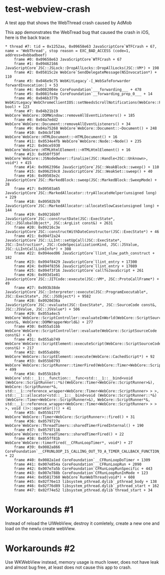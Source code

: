 # test-webview-crash
A test app that shows the WebThread crash caused by AdMob

This app demonstrates the WebTread bug that caused the crash in iOS, here is the back trace:

	* thread #7: tid = 0x1252aa, 0x09658e63 JavaScriptCore`WTFCrash + 67, name = 'WebThread', stop reason = EXC_BAD_ACCESS (code=1, address=0xbbadbeef)
		frame #0: 0x09658e63 JavaScriptCore`WTFCrash + 67
		frame #1: 0x09462166 JavaScriptCore`JSC::JSLock::DropAllLocks::DropAllLocks(JSC::VM*) + 198
		frame #2: 0x05815c2e WebCore`SendDelegateMessage(NSInvocation*) + 110
		frame #3: 0x046e9c75 WebKitLegacy`-[_WebSafeForwarder forwardInvocation:] + 53
		frame #4: 0x0082004e CoreFoundation`___forwarding___ + 478
		frame #5: 0x0081fe4e CoreFoundation`__forwarding_prep_0___ + 14
		frame #6: 0x046b377b WebKitLegacy`WebChromeClientIOS::setNeedsScrollNotifications(WebCore::Frame*, bool) + 123
		frame #7: 0x04b21b19 WebCore`WebCore::DOMWindow::removeAllEventListeners() + 185
		frame #8: 0x04a7edd2 WebCore`WebCore::Document::removeAllEventListeners() + 34
		frame #9: 0x04a75268 WebCore`WebCore::Document::~Document() + 248
		frame #10: 0x04cbf190 WebCore`WebCore::HTMLDocument::~HTMLDocument() + 16
		frame #11: 0x0534e4fb WebCore`WebCore::Node::~Node() + 235
		frame #12: 0x04ce5930 WebCore`WebCore::HTMLHtmlElement::~HTMLHtmlElement() + 16
		frame #13: 0x050ff59f WebCore`WebCore::JSNodeOwner::finalize(JSC::Handle<JSC::Unknown>, void*) + 415
		frame #14: 0x0962396e JavaScriptCore`JSC::WeakBlock::sweep() + 110
		frame #15: 0x096259c8 JavaScriptCore`JSC::WeakSet::sweep() + 40
		frame #16: 0x09503e2c JavaScriptCore`JSC::MarkedBlock::sweep(JSC::MarkedBlock::SweepMode) + 28
		frame #17: 0x09503a65 JavaScriptCore`JSC::MarkedAllocator::tryAllocateHelper(unsigned long) + 229
		frame #18: 0x09502b70 JavaScriptCore`JSC::MarkedAllocator::allocateSlowCase(unsigned long) + 144
		frame #19: 0x09216b97 JavaScriptCore`JSC::constructDate(JSC::ExecState*, JSC::JSGlobalObject*, JSC::ArgList const&) + 2631
		frame #20: 0x09216c3e JavaScriptCore`JSC::constructWithDateConstructor(JSC::ExecState*) + 46
		frame #21: 0x094f2a24 JavaScriptCore`JSC::LLInt::setUpCall(JSC::ExecState*, JSC::Instruction*, JSC::CodeSpecializationKind, JSC::JSValue, JSC::LLIntCallLinkInfo*) + 308
		frame #22: 0x094eed06 JavaScriptCore`llint_slow_path_construct + 182
		frame #23: 0x094f8429 JavaScriptCore`llint_entry + 17300
		frame #24: 0x094f8356 JavaScriptCore`llint_entry + 17089
		frame #25: 0x094f3f16 JavaScriptCore`callToJavaScript + 261
		frame #26: 0x093d1e81 JavaScriptCore`JSC::JITCode::execute(JSC::VM*, JSC::ProtoCallFrame*) + 49
		frame #27: 0x093b38de JavaScriptCore`JSC::Interpreter::execute(JSC::ProgramExecutable*, JSC::ExecState*, JSC::JSObject*) + 9582
		frame #28: 0x0920d36a JavaScriptCore`JSC::evaluate(JSC::ExecState*, JSC::SourceCode const&, JSC::JSValue, JSC::JSValue*) + 506
		frame #29: 0x055a4ec5 WebCore`WebCore::ScriptController::evaluateInWorld(WebCore::ScriptSourceCode const&, WebCore::DOMWrapperWorld&) + 277
		frame #30: 0x055a51bb WebCore`WebCore::ScriptController::evaluate(WebCore::ScriptSourceCode const&) + 43
		frame #31: 0x055ab749 WebCore`WebCore::ScriptElement::executeScript(WebCore::ScriptSourceCode const&) + 217
		frame #32: 0x055ab89c WebCore`WebCore::ScriptElement::execute(WebCore::CachedScript*) + 92
		frame #33: 0x055b0793 WebCore`WebCore::ScriptRunner::timerFired(WebCore::Timer<WebCore::ScriptRunner>&) + 499
		frame #34: 0x055b18c9 WebCore`std::__1::__function::__func<std::__1::__bind<void (WebCore::ScriptRunner::*&)(WebCore::Timer<WebCore::ScriptRunner>&), WebCore::ScriptRunner*&, std::__1::reference_wrapper<WebCore::Timer<WebCore::ScriptRunner> > >, std::__1::allocator<std::__1::__bind<void (WebCore::ScriptRunner::*&)(WebCore::Timer<WebCore::ScriptRunner>&), WebCore::ScriptRunner*&, std::__1::reference_wrapper<WebCore::Timer<WebCore::ScriptRunner> > > >, void ()>::operator()() + 41
		frame #35: 0x055b177f WebCore`WebCore::Timer<WebCore::ScriptRunner>::fired() + 31
		frame #36: 0x0579727e WebCore`WebCore::ThreadTimers::sharedTimerFiredInternal() + 190
		frame #37: 0x05797116 WebCore`WebCore::ThreadTimers::sharedTimerFired() + 22
		frame #38: 0x055ff81b WebCore`WebCore::timerFired(__CFRunLoopTimer*, void*) + 27
		frame #39: 0x0082a866 CoreFoundation`__CFRUNLOOP_IS_CALLING_OUT_TO_A_TIMER_CALLBACK_FUNCTION__ + 22
		frame #40: 0x0082a1ed CoreFoundation`__CFRunLoopDoTimer + 1309
		frame #41: 0x007e854a CoreFoundation`__CFRunLoopRun + 2090
		frame #42: 0x007e7a5b CoreFoundation`CFRunLoopRunSpecific + 443
		frame #43: 0x007e788b CoreFoundation`CFRunLoopRunInMode + 123
		frame #44: 0x05817360 WebCore`RunWebThread(void*) + 608
		frame #45: 0x02f76e13 libsystem_pthread.dylib`_pthread_body + 138
		frame #46: 0x02f76d89 libsystem_pthread.dylib`_pthread_start + 162
		frame #47: 0x02f74e52 libsystem_pthread.dylib`thread_start + 34

# Workarounds #1
Instead of reload the UIWebView, destroy it comletely, create a new one and load on the newlu create webView.

# Workarounds #2
Use WKWebView instead, memory usage is much lower, does not have leak and almost bug free, at least does not cause this app to crash. 

